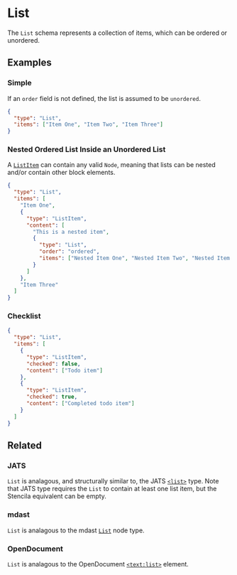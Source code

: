 # List

The `List` schema represents a collection of items, which can be ordered or unordered.

## Examples

### Simple

If an `order` field is not defined, the list is assumed to be `unordered`.

```json
{
  "type": "List",
  "items": ["Item One", "Item Two", "Item Three"]
}
```

### Nested Ordered List Inside an Unordered List

A [`ListItem`](/schema/ListItem) can contain any valid `Node`, meaning that lists can be nested and/or contain other block elements.

```json
{
  "type": "List",
  "items": [
    "Item One",
    {
      "type": "ListItem",
      "content": [
        "This is a nested item",
        {
          "type": "List",
          "order": "ordered",
          "items": ["Nested Item One", "Nested Item Two", "Nested Item Three"]
        }
      ]
    },
    "Item Three"
  ]
}
```

### Checklist

```json
{
  "type": "List",
  "items": [
    {
      "type": "ListItem",
      "checked": false,
      "content": ["Todo item"]
    },
    {
      "type": "ListItem",
      "checked": true,
      "content": ["Completed todo item"]
    }
  ]
}
```

## Related

### JATS

`List` is analagous, and structurally similar to, the JATS
[`<list>`](https://jats.nlm.nih.gov/articleauthoring/tag-library/1.2/element/list.html)
type. Note that JATS type requires the `List` to contain at least one list
item, but the Stencila equivalent can be empty.

### mdast

`List` is analagous to the mdast
[`List`](https://github.com/syntax-tree/mdast#list) node type.

### OpenDocument

`List` is analagous to the OpenDocument
[`<text:list>`](http://docs.oasis-open.org/office/v1.2/os/OpenDocument-v1.2-os-part1.html#__RefHeading__1415148_253892949)
element.
